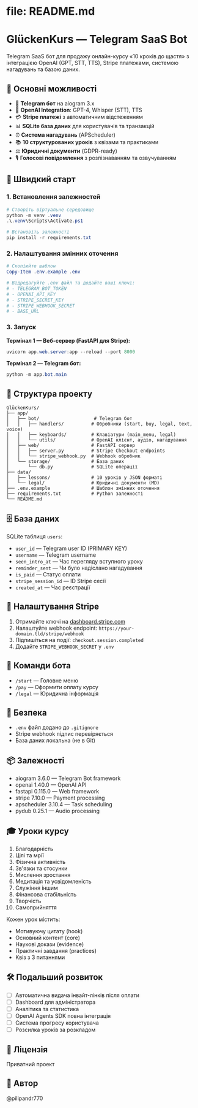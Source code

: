 ﻿# file: README.md
# GlückenKurs — Telegram SaaS Bot

Telegram SaaS бот для продажу онлайн-курсу «10 кроків до щастя» з інтеграцією OpenAI (GPT, STT, TTS), Stripe платежами, системою нагадувань та базою даних.

## 🎯 Основні можливості

- 🤖 **Telegram бот** на aiogram 3.x
- 💬 **OpenAI Integration**: GPT-4, Whisper (STT), TTS
- 💳 **Stripe платежі** з автоматичним відстеженням
- 📊 **SQLite база даних** для користувачів та транзакцій
- ⏰ **Система нагадувань** (APScheduler)
- 📚 **10 структурованих уроків** з квізами та практиками
- ⚖️ **Юридичні документи** (GDPR-ready)
- 🎙️ **Голосові повідомлення** з розпізнаванням та озвучуванням

## 🚀 Швидкий старт

### 1. Встановлення залежностей

```powershell
# Створіть віртуальне середовище
python -m venv .venv
.\.venv\Scripts\Activate.ps1

# Встановіть залежності
pip install -r requirements.txt
```

### 2. Налаштування змінних оточення

```powershell
# Скопіюйте шаблон
Copy-Item .env.example .env

# Відредагуйте .env файл та додайте ваші ключі:
# - TELEGRAM_BOT_TOKEN
# - OPENAI_API_KEY
# - STRIPE_SECRET_KEY
# - STRIPE_WEBHOOK_SECRET
# - BASE_URL
```

### 3. Запуск

**Термінал 1 — Веб-сервер (FastAPI для Stripe):**
```powershell
uvicorn app.web.server:app --reload --port 8000
```

**Термінал 2 — Telegram бот:**
```powershell
python -m app.bot.main
```

## 📁 Структура проекту

```
GlückenKurs/
├── app/
│   ├── bot/                    # Telegram бот
│   │   ├── handlers/          # Обробники (start, buy, legal, text, voice)
│   │   ├── keyboards/         # Клавіатури (main_menu, legal)
│   │   └── utils/             # OpenAI клієнт, аудіо, нагадування
│   ├── web/                   # FastAPI сервер
│   │   ├── server.py          # Stripe Checkout endpoints
│   │   └── stripe_webhook.py  # Webhook обробник
│   └── storage/               # База даних
│       └── db.py              # SQLite операції
├── data/
│   ├── lessons/               # 10 уроків у JSON форматі
│   └── legal/                 # Юридичні документи (MD)
├── .env.example               # Шаблон змінних оточення
├── requirements.txt           # Python залежності
└── README.md
```

## 🗄️ База даних

SQLite таблиця `users`:
- `user_id` — Telegram user ID (PRIMARY KEY)
- `username` — Telegram username
- `seen_intro_at` — Час перегляду вступного уроку
- `reminder_sent` — Чи було надіслано нагадування
- `is_paid` — Статус оплати
- `stripe_session_id` — ID Stripe сесії
- `created_at` — Час реєстрації

## 🔧 Налаштування Stripe

1. Отримайте ключі на [dashboard.stripe.com](https://dashboard.stripe.com)
2. Налаштуйте webhook endpoint: `https://your-domain.tld/stripe/webhook`
3. Підпишіться на події: `checkout.session.completed`
4. Додайте `STRIPE_WEBHOOK_SECRET` у `.env`

## 📝 Команди бота

- `/start` — Головне меню
- `/pay` — Оформити оплату курсу
- `/legal` — Юридична інформація

## 🔐 Безпека

- `.env` файл додано до `.gitignore`
- Stripe webhook підпис перевіряється
- База даних локальна (не в Git)

## 📦 Залежності

- aiogram 3.6.0 — Telegram Bot framework
- openai 1.40.0 — OpenAI API
- fastapi 0.115.0 — Web framework
- stripe 7.10.0 — Payment processing
- apscheduler 3.10.4 — Task scheduling
- pydub 0.25.1 — Audio processing

## 🎓 Уроки курсу

1. Благодарність
2. Цілі та мрії
3. Фізична активність
4. Зв'язки та стосунки
5. Мислення зростання
6. Медитація та усвідомленість
7. Служіння іншим
8. Фінансова стабільність
9. Творчість
10. Самоприйняття

Кожен урок містить:
- Мотивуючу цитату (hook)
- Основний контент (core)
- Наукові докази (evidence)
- Практичні завдання (practices)
- Квіз з 3 питаннями

## 🛠️ Подальший розвиток

- [ ] Автоматична видача інвайт-лінків після оплати
- [ ] Dashboard для адміністратора
- [ ] Аналітика та статистика
- [ ] OpenAI Agents SDK повна інтеграція
- [ ] Система прогресу користувача
- [ ] Розсилка уроків за розкладом

## 📄 Ліцензія

Приватний проект

## 👤 Автор

@pilipandr770
